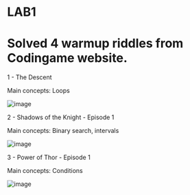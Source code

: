 # LAB1
# Solved 4 warmup riddles from Codingame website.

1 - The Descent

Main concepts: Loops

![image](https://user-images.githubusercontent.com/48835332/142469552-3a6e3ff9-81c2-4b0c-9c68-f7381d0bdb4b.png)

2 - Shadows of the Knight - Episode 1

Main concepts: Binary search, intervals

![image](https://user-images.githubusercontent.com/48835332/142470379-5c9567cd-5697-435b-a5f3-603ee60056cf.png)

3 - Power of Thor - Episode 1

Main concepts: Conditions

![image](https://user-images.githubusercontent.com/48835332/142470258-8b4200d5-330c-43d8-91bc-1a0ede442b74.png)
